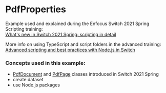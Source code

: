 # PdfProperties
Example used and explained during the Enfocus Switch 2021 Spring Scripting training:  
[What's new in Switch 2021 Spring: scripting in detail](https://www.enfocus.com/en/learn/switch#scripting)

More info on using TypeScript and script folders in the advanced training:  
[Advanced scripting and best practices with Node.js in Switch](https://learning.enfocus.com/course/view.php?id=321)

### Concepts used in this example:
- [PdfDocument](https://www.enfocus.com/manuals/DeveloperGuide/SW/21/home.html#en-us/common/swscr/reference/re_swscr_pdfdocumentclass_methods.html) and [PdfPage](https://www.enfocus.com/manuals/DeveloperGuide/SW/21/home.html#en-us/common/swscr/reference/re_swscr_pdfpage_methods.html) classes introduced in Switch 2021 Spring
- create dataset
- use Node.js packages